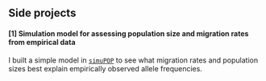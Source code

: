 ## Side projects

#### [1] Simulation model for assessing population size and migration rates from empirical data

I built a simple model in [``simuPOP``](http://simupop.sourceforge.net/Main/Documentation) to see what migration rates and population sizes best explain empirically observed allele frequencies. 

